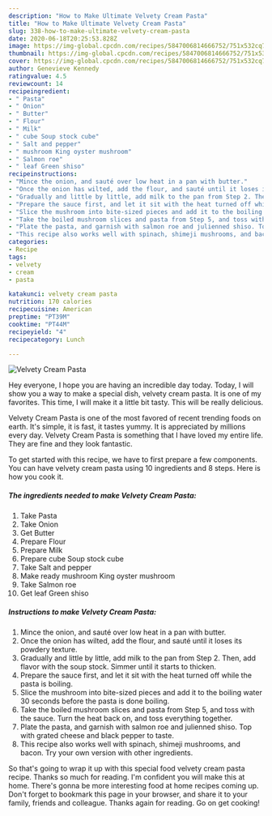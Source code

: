 ```yaml
---
description: "How to Make Ultimate Velvety Cream Pasta"
title: "How to Make Ultimate Velvety Cream Pasta"
slug: 338-how-to-make-ultimate-velvety-cream-pasta
date: 2020-06-18T20:25:53.828Z
image: https://img-global.cpcdn.com/recipes/5847006814666752/751x532cq70/velvety-cream-pasta-recipe-main-photo.jpg
thumbnail: https://img-global.cpcdn.com/recipes/5847006814666752/751x532cq70/velvety-cream-pasta-recipe-main-photo.jpg
cover: https://img-global.cpcdn.com/recipes/5847006814666752/751x532cq70/velvety-cream-pasta-recipe-main-photo.jpg
author: Genevieve Kennedy
ratingvalue: 4.5
reviewcount: 14
recipeingredient:
- " Pasta"
- " Onion"
- " Butter"
- " Flour"
- " Milk"
- " cube Soup stock cube"
- " Salt and pepper"
- " mushroom King oyster mushroom"
- " Salmon roe"
- " leaf Green shiso"
recipeinstructions:
- "Mince the onion, and sauté over low heat in a pan with butter."
- "Once the onion has wilted, add the flour, and sauté until it loses its powdery texture."
- "Gradually and little by little, add milk to the pan from Step 2. Then, add flavor with the soup stock. Simmer until it starts to thicken."
- "Prepare the sauce first, and let it sit with the heat turned off while the pasta is boiling."
- "Slice the mushroom into bite-sized pieces and add it to the boiling water 30 seconds before the pasta is done boiling."
- "Take the boiled mushroom slices and pasta from Step 5, and toss with the sauce. Turn the heat back on, and toss everything together."
- "Plate the pasta, and garnish with salmon roe and julienned shiso. Top with grated cheese and black pepper to taste."
- "This recipe also works well with spinach, shimeji mushrooms, and bacon. Try your own version with other ingredients."
categories:
- Recipe
tags:
- velvety
- cream
- pasta

katakunci: velvety cream pasta 
nutrition: 170 calories
recipecuisine: American
preptime: "PT39M"
cooktime: "PT44M"
recipeyield: "4"
recipecategory: Lunch

---
```



![Velvety Cream Pasta](https://img-global.cpcdn.com/recipes/5847006814666752/751x532cq70/velvety-cream-pasta-recipe-main-photo.jpg)

Hey everyone, I hope you are having an incredible day today. Today, I will show you a way to make a special dish, velvety cream pasta. It is one of my favorites. This time, I will make it a little bit tasty. This will be really delicious.



Velvety Cream Pasta is one of the most favored of recent trending foods on earth. It's simple, it is fast, it tastes yummy. It is appreciated by millions every day. Velvety Cream Pasta is something that I have loved my entire life. They are fine and they look fantastic.


To get started with this recipe, we have to first prepare a few components. You can have velvety cream pasta using 10 ingredients and 8 steps. Here is how you cook it.

<!--inarticleads1-->

##### The ingredients needed to make Velvety Cream Pasta:

1. Take  Pasta
1. Take  Onion
1. Get  Butter
1. Prepare  Flour
1. Prepare  Milk
1. Prepare  cube Soup stock cube
1. Take  Salt and pepper
1. Make ready  mushroom King oyster mushroom
1. Take  Salmon roe
1. Get  leaf Green shiso




<!--inarticleads2-->

##### Instructions to make Velvety Cream Pasta:

1. Mince the onion, and sauté over low heat in a pan with butter.
1. Once the onion has wilted, add the flour, and sauté until it loses its powdery texture.
1. Gradually and little by little, add milk to the pan from Step 2. Then, add flavor with the soup stock. Simmer until it starts to thicken.
1. Prepare the sauce first, and let it sit with the heat turned off while the pasta is boiling.
1. Slice the mushroom into bite-sized pieces and add it to the boiling water 30 seconds before the pasta is done boiling.
1. Take the boiled mushroom slices and pasta from Step 5, and toss with the sauce. Turn the heat back on, and toss everything together.
1. Plate the pasta, and garnish with salmon roe and julienned shiso. Top with grated cheese and black pepper to taste.
1. This recipe also works well with spinach, shimeji mushrooms, and bacon. Try your own version with other ingredients.




So that's going to wrap it up with this special food velvety cream pasta recipe. Thanks so much for reading. I'm confident you will make this at home. There's gonna be more interesting food at home recipes coming up. Don't forget to bookmark this page in your browser, and share it to your family, friends and colleague. Thanks again for reading. Go on get cooking!
